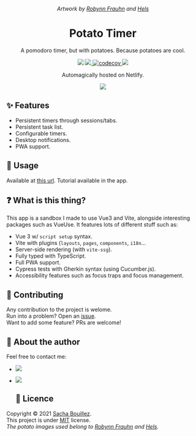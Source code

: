 <p align="center">
  <img alt="" src="https://i.imgur.com/Snzjj1Z.png">
</p>

<p align="center">
  <i>Artwork by <a href="https://twitter.com/RFrauhn">Robynn Frauhn</a> and <a href="https://twitter.com/hels_draws">Hels</a></i>
</p>

<h1 align="center">Potato Timer</h1>

<p align="center">A pomodoro timer, but with potatoes. Because potatoes are cool.</p>

<p align="center">
  <a>
    <img src="https://img.shields.io/github/package-json/dependency-version/prazdevs/potato-timer/vue?color=41B883&logo=vue.js">
  </a>
  <a href="https://codeclimate.com/github/prazdevs/potato-timer/maintainability">
    <img src="https://img.shields.io/codeclimate/maintainability/prazdevs/use-persistent-stopwatch?logo=code-climate&style=flat" />
  </a>
  <a href="https://codecov.io/gh/prazdevs/potato-timer">
    <img alt="codecov" src="https://codecov.io/gh/prazdevs/potato-timer/branch/main/graph/badge.svg?token=9LFGDMP9M9"/>
  </a>
  <a href="https://github.com/prazdevs/potato-timer/blob/main/LICENSE">
    <img src="https://img.shields.io/github/license/prazdevs/potato-timer?style=flat" />
  </a>
</p>

<p align="center">Automagically hosted on Netlify.</p>

<p align="center">
  <a href="https://app.netlify.com/sites/potatotimer/deploys">
    <img src="https://api.netlify.com/api/v1/badges/922e5be0-a3aa-4f1b-8266-0b8d92d4b62f/deploy-status">
  </a>
</p>

## ✨ Features

- Persistent timers through sessions/tabs.
- Persistent task list.
- Configurable timers.
- Desktop notifications.
- PWA support.

## 🚀 Usage

Available at [this url](https://potatotimer.app). Tutorial available in the app.

## ❓ What is this thing?

This app is a sandbox I made to use Vue3 and Vite, alongside interesting packages such as VueUse. It features lots of different stuff such as:
- Vue 3 w/ `script setup` syntax.
- Vite with plugins (`layouts`, `pages`, `components`, `i18n`...
- Server-side rendering (with `vite-ssg`).
- Fully typed with TypeScript.
- Full PWA support.
- Cypress tests with Gherkin syntax (using Cucumber.js).
- Accessibility features such as focus traps and focus management.

## 🤝 Contributing

Any contribution to the project is welome.  
Run into a problem? Open an [issue](https://github.com/prazdevs/potato-timer/issues/new/choose).  
Want to add some feature? PRs are welcome!


## 👤 About the author

Feel free to contact me:

- <a href="https://twitter.com/prazdevs"><img src="https://img.shields.io/twitter/follow/prazdevs?style=social" /></a>
- <img src="https://img.shields.io/badge/Discord-PraZ%234184-darkgrey?labelColor=7289DA&logo=discord&logoColor=white&style=flat" />
  
  ## 📝 Licence

Copyright © 2021 [Sacha Bouillez](https://github.com/prazdevs).<br />
This project is under [MIT](https://github.com/prazdevs/potato-timer/blob/main/LICENCE) license.<br />
_The potato images used belong to [Robynn Frauhn](https://twitter.com/RFrauhn) and [Hels](https://twitter.com/hels_draws)._
